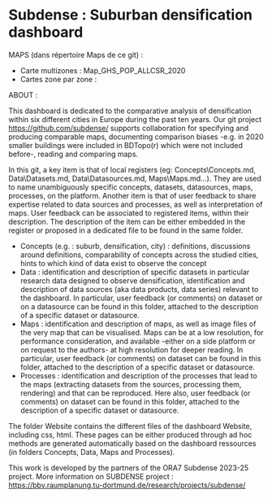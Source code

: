 Subdense : Suburban densification dashboard  
==================================================   
MAPS (dans répertoire Maps de ce git) : 
- Carte multizones :  Map_GHS_POP_ALLCSR_2020  
- Cartes zone par zone :   
   
ABOUT : 

This dashboard is dedicated to the comparative analysis of densification within six different cities in Europe during the past ten years. 
Our git project https://github.com/subdense/ supports collaboration for  specifying and producing comparable maps, documenting comparison biases -e.g. in 2020 smaller buildings were included in BDTopo(r) which were not included before-, reading and comparing maps. 

In this git, a key item is that of local registers (eg: Concepts\Concepts.md, Data\Datasets.md, Data\Datasources.md, Maps\Maps.md...). They are used to name unambiguously specific concepts, datasets, datasources, maps, processes, on the platform. Another item is that of user feedback to share expertise related to data sources and processes, as well as interpretation of maps. User feedback can be associated to registered items, within their description. The description of the item can be either embedded in the register or proposed in a dedicated file to be found in the same folder. 
- Concepts (e.g. : suburb, densification, city) : definitions, discussions around definitions, comparability of concepts across the studied cities, hints to which kind of data exist to observe the concept
- Data :  identification and description of specific datasets in particular research data designed to observe densification, identification and description of data sources (aka data products, data series) relevant to the dashboard. In particular, user feedback (or comments) on dataset or on a datasource can be found in this folder, attached to the description of a specific dataset or datasource.
- Maps : identification and description of maps, as well as image files of the very map that can be visualised. Maps can be at a low resolution, for performance consideration, and available -either on a side platform or on request to the authors- at high resolution for deeper reading. In particular, user feedback (or comments) on dataset can be found in this folder, attached to the description of a specific dataset or datasource.
- Processes : identification and description of the processes that lead to the maps (extracting datasets from the sources, processing them, rendering) and that can be reproduced. Here also, user feedback (or comments) on dataset can be found in this folder, attached to the description of a specific dataset or datasource. 

The folder Website contains the different files of the dashboard Website, including css, html. These pages can be either produced through ad hoc methods are generated automatically based on the dashboard ressources (in folders Concepts, Data, Maps and Processes). 

This work is developed by the partners of the ORA7 Subdense 2023-25 project. More information on SUBDENSE project : https://bbv.raumplanung.tu-dortmund.de/research/projects/subdense/ 


